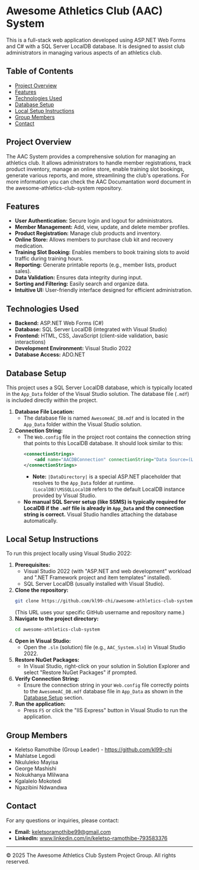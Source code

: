 # Awesome Athletics Club (AAC) System

This is a full-stack web application developed using ASP.NET Web Forms and C# with a SQL Server LocalDB database. It is designed to assist club administrators in managing various aspects of an athletics club.

## Table of Contents
- [Project Overview](#project-overview)
- [Features](#features)
- [Technologies Used](#technologies-used)
- [Database Setup](#database-setup)
- [Local Setup Instructions](#local-setup-instructions)
- [Group Members](#group-members)
- [Contact](#contact)

## Project Overview
The AAC System provides a comprehensive solution for managing an athletics club. It allows administrators to handle member registrations, track product inventory, manage an online store, enable training slot bookings, generate various reports, and more, streamlining the club's operations. For more information you can check the AAC Documantation word document in the awesome-athletics-club-system repository.

## Features
- **User Authentication:** Secure login and logout for administrators.
- **Member Management:** Add, view, update, and delete member profiles.
- **Product Registration:** Manage club products and inventory.
- **Online Store:** Allows members to purchase club kit and recovery medication.
- **Training Slot Booking:** Enables members to book training slots to avoid traffic during training hours.
- **Reporting:** Generate printable reports (e.g., member lists, product sales).
- **Data Validation:** Ensures data integrity during input.
- **Sorting and Filtering:** Easily search and organize data.
- **Intuitive UI:** User-friendly interface designed for efficient administration.

## Technologies Used
- **Backend:** ASP.NET Web Forms (C#)
- **Database:** SQL Server LocalDB (integrated with Visual Studio)
- **Frontend:** HTML, CSS, JavaScript (client-side validation, basic interactions)
- **Development Environment:** Visual Studio 2022
- **Database Access:** ADO.NET

## Database Setup
This project uses a SQL Server LocalDB database, which is typically located in the `App_Data` folder of the Visual Studio solution. The database file (`.mdf`) is included directly within the project.

1.  **Database File Location:**
    * The database file is named `AwesomeAC_DB.mdf` and is located in the `App_Data` folder within the Visual Studio solution.
2.  **Connection String:**
    * The `Web.config` file in the project root contains the connection string that points to this LocalDB database. It should look similar to this:
        ```xml
        <connectionStrings>
            <add name="AACDBConnection" connectionString="Data Source=(LocalDB)\MSSQLLocalDB;AttachDbFilename=|DataDirectory|\AwesomeAC_DB.mdf;Integrated Security=True" providerName="System.Data.SqlClient" />
        </connectionStrings>
        ```
        * **Note:** `|DataDirectory|` is a special ASP.NET placeholder that resolves to the `App_Data` folder at runtime. `(LocalDB)\MSSQLLocalDB` refers to the default LocalDB instance provided by Visual Studio.
    * **No manual SQL Server setup (like SSMS) is typically required for LocalDB if the `.mdf` file is already in `App_Data` and the connection string is correct.** Visual Studio handles attaching the database automatically.

## Local Setup Instructions
To run this project locally using Visual Studio 2022:

1.  **Prerequisites:**
    * Visual Studio 2022 (with "ASP.NET and web development" workload and ".NET Framework project and item templates" installed).
    * SQL Server LocalDB (usually installed with Visual Studio).
2.  **Clone the repository:**
    ```bash
    git clone https://github.com/kl99-chi/awesome-athletics-club-system.git
    ```
    (This URL uses your specific GitHub username and repository name.)
3.  **Navigate to the project directory:**
    ```bash
    cd awesome-athletics-club-system
    ```
4.  **Open in Visual Studio:**
    * Open the `.sln` (solution) file (e.g., `AAC_System.sln`) in Visual Studio 2022.
5.  **Restore NuGet Packages:**
    * In Visual Studio, right-click on your solution in Solution Explorer and select "Restore NuGet Packages" if prompted.
6.  **Verify Connection String:**
    * Ensure the connection string in your `Web.config` file correctly points to the `AwesomeAC_DB.mdf` database file in `App_Data` as shown in the [Database Setup](#database-setup) section.
7.  **Run the application:**
    * Press `F5` or click the "IIS Express" button in Visual Studio to run the application.

## Group Members
- Keletso Ramothibe (Group Leader) - https://github.com/kl99-chi
- Mahlatse Legodi
- Nkululeko Mayisa
- George Mashishi
- Nokukhanya Mlilwana
- Kgalalelo Mokotedi
- Ngazibini Ndwandwa

## Contact
For any questions or inquiries, please contact:
- **Email:** keletsoramothibe99@gmail.com
- **LinkedIn:** www.linkedin.com/in/keletso-ramothibe-793583376

---
© 2025 The Awesome Athletics Club System Project Group. All rights reserved.

